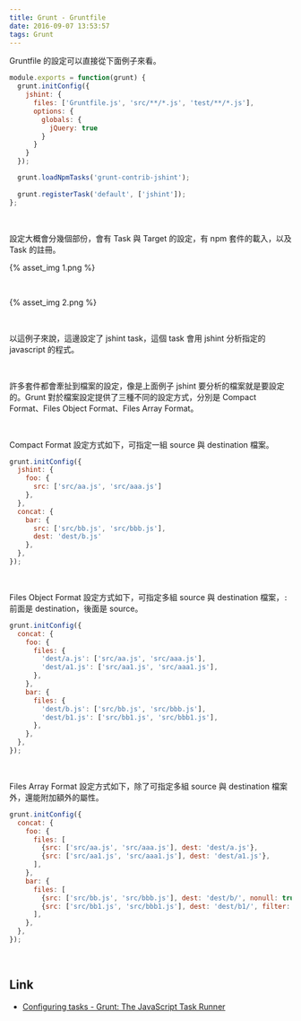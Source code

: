 ```yaml
---
title: Grunt - Gruntfile
date: 2016-09-07 13:53:57
tags: Grunt
---
```


Gruntfile 的設定可以直接從下面例子來看。  

<!-- More -->

```js
module.exports = function(grunt) { 
  grunt.initConfig({ 
    jshint: { 
      files: ['Gruntfile.js', 'src/**/*.js', 'test/**/*.js'], 
      options: { 
        globals: { 
          jQuery: true 
        } 
      } 
    }
  }); 

  grunt.loadNpmTasks('grunt-contrib-jshint'); 
 
  grunt.registerTask('default', ['jshint']); 
};
```

<br/>


設定大概會分幾個部份，會有 Task 與 Target 的設定，有 npm 套件的載入，以及 Task 的註冊。  

{% asset_img 1.png %}

<br/>


{% asset_img 2.png %}

<br/>


以這例子來說，這邊設定了 jshint task，這個 task 會用 jshint 分析指定的 javascript 的程式。

<br/>


許多套件都會牽扯到檔案的設定，像是上面例子 jshint 要分析的檔案就是要設定的。Grunt 對於檔案設定提供了三種不同的設定方式，分別是 Compact Format、Files Object Format、Files Array Format。  

<br/>


Compact Format 設定方式如下，可指定一組 source 與 destination 檔案。  

```js
grunt.initConfig({ 
  jshint: { 
    foo: { 
      src: ['src/aa.js', 'src/aaa.js'] 
    }, 
  }, 
  concat: { 
    bar: { 
      src: ['src/bb.js', 'src/bbb.js'], 
      dest: 'dest/b.js'
    }, 
  }, 
});
```

<br/>


Files Object Format 設定方式如下，可指定多組 source 與 destination 檔案，`:` 前面是 destination，後面是 source。

```js
grunt.initConfig({ 
  concat: { 
    foo: { 
      files: { 
        'dest/a.js': ['src/aa.js', 'src/aaa.js'],
        'dest/a1.js': ['src/aa1.js', 'src/aaa1.js'], 
      }, 
    }, 
    bar: { 
      files: { 
        'dest/b.js': ['src/bb.js', 'src/bbb.js'], 
        'dest/b1.js': ['src/bb1.js', 'src/bbb1.js'], 
      }, 
    }, 
  }, 
});
```

<br/>


Files Array Format 設定方式如下，除了可指定多組 source 與 destination 檔案外，還能附加額外的屬性。

```js
grunt.initConfig({ 
  concat: { 
    foo: { 
      files: [ 
        {src: ['src/aa.js', 'src/aaa.js'], dest: 'dest/a.js'}, 
        {src: ['src/aa1.js', 'src/aaa1.js'], dest: 'dest/a1.js'}, 
      ], 
    }, 
    bar: { 
      files: [ 
        {src: ['src/bb.js', 'src/bbb.js'], dest: 'dest/b/', nonull: true}, 
        {src: ['src/bb1.js', 'src/bbb1.js'], dest: 'dest/b1/', filter: 'isFile'}, 
      ], 
    }, 
  }, 
});
```

<br/>


Link
----
* [Configuring tasks - Grunt: The JavaScript Task Runner](http://gruntjs.com/configuring-tasks)
